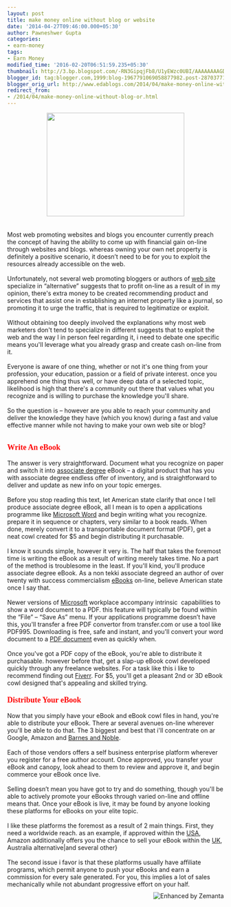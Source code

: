 ```yaml
---
layout: post
title: make money online without blog or website
date: '2014-04-27T09:46:00.000+05:30'
author: Pawneshwer Gupta
categories:
- earn-money
tags:
- Earn Money
modified_time: '2016-02-20T06:51:59.235+05:30'
thumbnail: http://3.bp.blogspot.com/-RN3GipqjFb8/U1yEWzc0UBI/AAAAAAAAGDc/AKdBuuidm5g/s72-c/ebooks-are-cool.jpeg
blogger_id: tag:blogger.com,1999:blog-1967791069058877982.post-287037713654647023
blogger_orig_url: http://www.edablogs.com/2014/04/make-money-online-without-blog-or.html
redirect_from:
- /2014/04/make-money-online-without-blog-or.html
---
```


<div dir="ltr" style="text-align: left;" trbidi="on"><div class="separator" style="clear: both; text-align: center;"><a href="http://3.bp.blogspot.com/-RN3GipqjFb8/U1yEWzc0UBI/AAAAAAAAGDc/AKdBuuidm5g/s1600/ebooks-are-cool.jpeg" imageanchor="1" style="margin-left: 1em; margin-right: 1em;"><img border="0" src="http://3.bp.blogspot.com/-RN3GipqjFb8/U1yEWzc0UBI/AAAAAAAAGDc/AKdBuuidm5g/s1600/ebooks-are-cool.jpeg" height="240" width="320" /></a></div><br /><br />Most web promoting websites and blogs you encounter currently preach the concept of having the ability to come up with financial gain on-line through websites and blogs. whereas owning your own net property is definitely a positive scenario, it doesn’t need to be for you to exploit the resources already accessible on the web.<br /><br />Unfortunately, not several web promoting bloggers or authors of <a class="zem_slink" href="http://en.wikipedia.org/wiki/Website" rel="wikipedia" target="_blank" title="Website">web site</a> specialize in “alternative” suggests that to profit on-line as a result of in my opinion, there's extra money to be created recommending product and services that assist one in establishing an internet property like a journal, so promoting it to urge the traffic, that is required to legitimatize or exploit.<br /><br />Without obtaining too deeply involved the explanations why most web marketers don't tend to specialize in different suggests that to exploit the web and the way I in person feel regarding it, i need to debate one specific means you'll leverage what you already grasp and create cash on-line from it.<br /><br />Everyone is aware of one thing, whether or not it's one thing from your profession, your education, passion or a field of private interest. once you apprehend one thing thus well, or have deep data of a selected topic, likelihood is high that there's a community out there that values what you recognize and is willing to purchase the knowledge you'll share.<br /><br />So the question is – however are you able to reach your community and deliver the knowledge they have (which you know) during a fast and value effective manner while not having to make your own web site or blog?<br /><span style="font-family: robotolight, sans-serif; font-size: 29px;"><br /></span><span style="color: red; font-family: Georgia, Times New Roman, serif; font-size: large;"><b>Write An eBook</b></span><br /><br />The answer is very straightforward. Document what you recognize on paper and switch it into <a class="zem_slink" href="http://en.wikipedia.org/wiki/Associate_degree" rel="wikipedia" target="_blank" title="Associate degree">associate degree</a> eBook – a digital product that has you with associate degree endless offer of inventory, and is straightforward to deliver and update as new info on your topic emerges.<br /><br />Before you stop reading this text, let American state clarify that once I tell produce associate degree eBook, all I mean is to open a applications programme like <a class="zem_slink" href="http://office.microsoft.com/en-us/word/" rel="homepage" target="_blank" title="Microsoft Word">Microsoft Word</a> and begin writing what you recognize. prepare it in sequence or chapters, very similar to a book reads. When done, merely convert it to a transportable document format (PDF), get a neat cowl created for $5 and begin distributing it purchasable.<br /><br />I know it sounds simple, however it very is. The half that takes the foremost time is writing the eBook as a result of writing merely takes time. No a part of the method is troublesome in the least. If you'll kind, you'll produce associate degree eBook. As a non tekki associate degreed an author of over twenty with success commercialism <a class="zem_slink" href="http://en.wikipedia.org/wiki/E-book" rel="wikipedia" target="_blank" title="E-book">eBooks</a> on-line, believe American state once I say that.<br /><br />Newer versions of <a class="zem_slink" href="http://www.google.com/finance?q=NASDAQ:MSFT" rel="googlefinance" target="_blank" title="NASDAQ: MSFT">Microsoft</a> workplace accompany intrinsic &nbsp;capabilities to show a word document to a PDF. this feature will typically be found within the “File” – “Save As” menu. If your applications programme doesn’t have this, you'll transfer a free PDF convertor from transfer.com or use a tool like PDF995. Downloading is free, safe and instant, and you'll convert your word document to a <a class="zem_slink" href="http://www.adobe.com/devnet/pdf/pdf_reference_archive.html" rel="homepage" target="_blank" title="Portable Document Format">PDF document</a> even as quickly when.<br /><br />Once you've got a PDF copy of the eBook, you're able to distribute it purchasable. however before that, get a slap-up eBook cowl developed quickly through any freelance websites. For a task like this i like to recommend finding out <a class="zem_slink" href="http://www.fiverr.com/" rel="homepage" target="_blank" title="Fiverr.com">Fiverr</a>. For $5, you'll get a pleasant 2nd or 3D eBook cowl designed that's appealing and skilled trying.<br /><span style="color: red; font-family: Georgia, 'Times New Roman', serif; font-size: large;"><br /></span><span style="color: red; font-family: Georgia, 'Times New Roman', serif; font-size: large;"><b>Distribute Your eBook</b></span><br /><br />Now that you simply have your eBook and eBook cowl files in hand, you're able to distribute your eBook. There ar several avenues on-line wherever you'll be able to do that. The 3 biggest and best that i'll concentrate on ar Google, Amazon and <a class="zem_slink" href="http://www.google.com/finance?q=NYSE:BKS" rel="googlefinance" target="_blank" title="NYSE: BKS">Barnes and Noble</a>.<br /><br />Each of those vendors offers a self business enterprise platform wherever you register for a free author account. Once approved, you transfer your eBook and canopy, look ahead to them to review and approve it, and begin commerce your eBook once live.<br /><br />Selling doesn’t mean you have got to try and do something, though you'll be able to actively promote your eBooks through varied on-line and offline means that. Once your eBook is live, it may be found by anyone looking these platforms for eBooks on your elite topic.<br /><br />I like these platforms the foremost as a result of 2 main things. First, they need a worldwide reach. as an example, if approved within the <a class="zem_slink" href="http://maps.google.com/maps?ll=38.8833333333,-77.0166666667&amp;spn=10.0,10.0&amp;q=38.8833333333,-77.0166666667%20(United%20States)&amp;t=h" rel="geolocation" target="_blank" title="United States">USA</a>, Amazon additionally offers you the chance to sell your eBook within the <a class="zem_slink" href="http://maps.google.com/maps?ll=51.5,-0.116666666667&amp;spn=10.0,10.0&amp;q=51.5,-0.116666666667%20(United%20Kingdom)&amp;t=h" rel="geolocation" target="_blank" title="United Kingdom">UK</a>, Australia alternative|and several other}<br /><br />The second issue i favor is that these platforms usually have affiliate programs, which permit anyone to push your eBooks and earn a commission for every sale generated. For you, this implies a lot of sales mechanically while not abundant progressive effort on your half.<br />  <div class="zemanta-pixie" style="height: 15px; margin-top: 10px;"><a class="zemanta-pixie-a" href="http://www.zemanta.com/?px" title="Enhanced by Zemanta"><img alt="Enhanced by Zemanta" class="zemanta-pixie-img" src="http://img.zemanta.com/zemified_e.png?x-id=ee02884c-92ab-43af-b81e-a0fdf05c129f" style="border: none; float: right;" /></a></div></div>